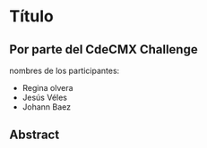 # Título 

## Por parte del CdeCMX Challenge

nombres de los participantes:
 * Regina olvera 
 * Jesús Véles
 * Johann Baez
 
## Abstract








 


                
